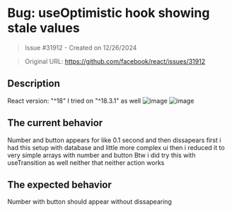 # Bug: useOptimistic hook showing stale values

> Issue #31912 - Created on 12/26/2024

> Original URL: https://github.com/facebook/react/issues/31912

## Description


React version: "^18" I tried on "^18.3.1" as well
![image](https://github.com/user-attachments/assets/bf830eaa-182a-4562-96c4-2c03f30d8750)
![image](https://github.com/user-attachments/assets/7ae48ac0-f08b-4bcc-9226-a54361fe44d1)



## The current behavior
Number and button appears for like 0.1 second  and then dissapears
first i had this setup with database and little more complex ui then i reduced it to very simple arrays with number and button 
Btw i did try this with useTransition as well neither that neither action works


## The expected behavior
Number with button should appear without dissapearing 

